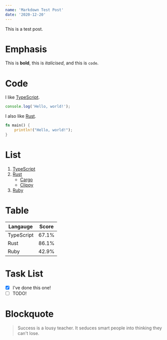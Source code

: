 ```yaml
---
name: 'Markdown Test Post'
date: '2020-12-20'
---
```


This is a test post.

# Emphasis

This is **bold**, this is *italicised*, and this is `code`.

# Code

I like [TypeScript](https://www.typescriptlang.org/).

```ts
console.log('Hello, world!');
```

I also like [Rust](https://www.rust-lang.org/).

```rust
fn main() {
	println!("Hello, world!");
}
```

# List

1. [TypeScript](https://www.typescriptlang.org/)
2. [Rust](https://www.rust-lang.org/)
    - [Cargo](https://github.com/rust-lang/cargo)
    - [Clippy](https://github.com/rust-lang/rust-clippy)
3. [Ruby](https://www.ruby-lang.org/en/)

# Table

| Langauge   | Score |
| ---------- | ----- |
| TypeScript | 67.1% |
| Rust       | 86.1% |
| Ruby       | 42.9% |

# Task List

- [x] I've done this one!
- [ ] TODO!

# Blockquote

> Success is a lousy teacher. It seduces smart people into thinking they can't lose.
